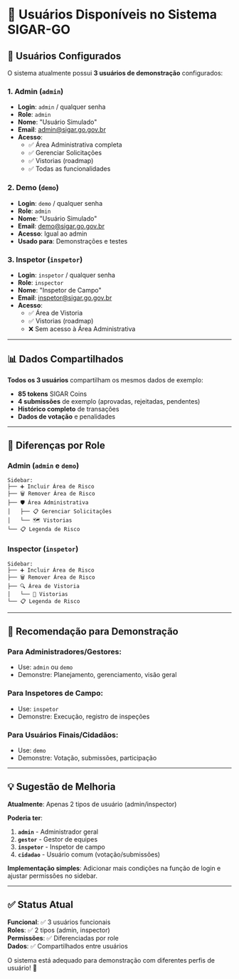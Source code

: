 # 👤 Usuários Disponíveis no Sistema SIGAR-GO

## 🎯 Usuários Configurados

O sistema atualmente possui **3 usuários de demonstração** configurados:

### 1. **Admin** (`admin`)
- **Login**: `admin` / qualquer senha
- **Role**: `admin` 
- **Nome**: "Usuário Simulado"
- **Email**: admin@sigar.go.gov.br
- **Acesso**: 
  - ✅ Área Administrativa completa
  - ✅ Gerenciar Solicitações
  - ✅ Vistorias (roadmap)
  - ✅ Todas as funcionalidades

### 2. **Demo** (`demo`)
- **Login**: `demo` / qualquer senha  
- **Role**: `admin`
- **Nome**: "Usuário Simulado"
- **Email**: demo@sigar.go.gov.br
- **Acesso**: Igual ao admin
- **Usado para**: Demonstrações e testes

### 3. **Inspetor** (`inspetor`)
- **Login**: `inspetor` / qualquer senha
- **Role**: `inspector`
- **Nome**: "Inspetor de Campo" 
- **Email**: inspetor@sigar.go.gov.br
- **Acesso**:
  - ✅ Área de Vistoria
  - ✅ Vistorias (roadmap)
  - ❌ Sem acesso à Área Administrativa

---

## 📊 Dados Compartilhados

**Todos os 3 usuários** compartilham os mesmos dados de exemplo:
- **85 tokens** SIGAR Coins
- **4 submissões** de exemplo (aprovadas, rejeitadas, pendentes)
- **Histórico completo** de transações
- **Dados de votação** e penalidades

---

## 🔧 Diferenças por Role

### **Admin** (`admin` e `demo`)
```
Sidebar:
├── ➕ Incluir Área de Risco
├── 🗑️ Remover Área de Risco  
├── 🛡️ Área Administrativa
│   ├── 📋 Gerenciar Solicitações
│   └── 🗺️ Vistorias
└── 📋 Legenda de Risco
```

### **Inspector** (`inspetor`)
```
Sidebar:
├── ➕ Incluir Área de Risco
├── 🗑️ Remover Área de Risco
├── 🔍 Área de Vistoria
│   └── 📍 Vistorias
└── 📋 Legenda de Risco
```

---

## 🎪 Recomendação para Demonstração

### **Para Administradores/Gestores:**
- Use: `admin` ou `demo`
- Demonstre: Planejamento, gerenciamento, visão geral

### **Para Inspetores de Campo:**
- Use: `inspetor`  
- Demonstre: Execução, registro de inspeções

### **Para Usuários Finais/Cidadãos:**
- Use: `demo`
- Demonstre: Votação, submissões, participação

---

## 💡 Sugestão de Melhoria

**Atualmente**: Apenas 2 tipos de usuário (admin/inspector)

**Poderia ter**:
1. **`admin`** - Administrador geral
2. **`gestor`** - Gestor de equipes  
3. **`inspetor`** - Inspetor de campo
4. **`cidadao`** - Usuário comum (votação/submissões)

**Implementação simples**: Adicionar mais condições na função de login e ajustar permissões no sidebar.

---

## ✅ Status Atual

**Funcional**: ✅ 3 usuários funcionais  
**Roles**: ✅ 2 tipos (admin, inspector)  
**Permissões**: ✅ Diferenciadas por role  
**Dados**: ✅ Compartilhados entre usuários  

O sistema está adequado para demonstração com diferentes perfis de usuário! 🎯

